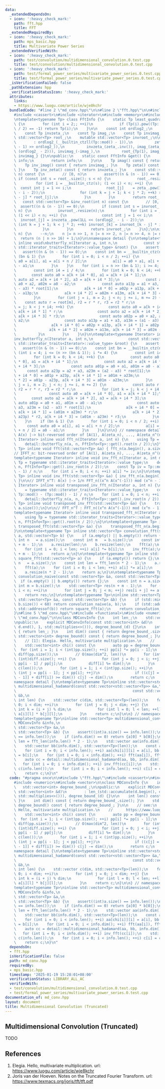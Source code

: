 ```yaml
---
data:
  _extendedDependsOn:
  - icon: ':heavy_check_mark:'
    path: fft.hpp
    title: FFT
  _extendedRequiredBy:
  - icon: ':heavy_check_mark:'
    path: mps_basic.hpp
    title: Multivariate Power Series
  _extendedVerifiedWith:
  - icon: ':heavy_check_mark:'
    path: test/convolution/multidimensional_convolution.0.test.cpp
    title: test/convolution/multidimensional_convolution.0.test.cpp
  - icon: ':heavy_check_mark:'
    path: test/formal_power_series/multivariate_power_series.0.test.cpp
    title: test/formal_power_series/multivariate_power_series.0.test.cpp
  _isVerificationFailed: false
  _pathExtension: hpp
  _verificationStatusIcon: ':heavy_check_mark:'
  attributes:
    links:
    - https://www.luogu.com/article/wje8kchr
  bundledCode: "#line 2 \"md_conv.hpp\"\n\n#line 2 \"fft.hpp\"\n\n#include <algorithm>\n\
    #include <cassert>\n#include <iterator>\n#include <memory>\n#include <vector>\n\
    \ntemplate<typename Tp> class FftInfo {\n    static Tp least_quadratic_nonresidue()\
    \ {\n        for (int i = 2;; ++i)\n            if (Tp(i).pow((Tp::mod() - 1)\
    \ / 2) == -1) return Tp(i);\n    }\n\n    const int ordlog2_;\n    const Tp zeta_;\n\
    \    const Tp invzeta_;\n    const Tp imag_;\n    const Tp invimag_;\n\n    mutable\
    \ std::vector<Tp> root_;\n    mutable std::vector<Tp> invroot_;\n\n    FftInfo()\n\
    \        : ordlog2_(__builtin_ctzll(Tp::mod() - 1)),\n          zeta_(least_quadratic_nonresidue().pow((Tp::mod()\
    \ - 1) >> ordlog2_)),\n          invzeta_(zeta_.inv()), imag_(zeta_.pow(1LL <<\
    \ (ordlog2_ - 2))), invimag_(-imag_),\n          root_{Tp(1), imag_}, invroot_{Tp(1),\
    \ invimag_} {}\n\npublic:\n    static const FftInfo &get() {\n        static FftInfo\
    \ info;\n        return info;\n    }\n\n    Tp imag() const { return imag_; }\n\
    \    Tp inv_imag() const { return invimag_; }\n    Tp zeta() const { return zeta_;\
    \ }\n    Tp inv_zeta() const { return invzeta_; }\n    const std::vector<Tp> &root(int\
    \ n) const {\n        // [0, n)\n        assert((n & (n - 1)) == 0);\n       \
    \ if (const int s = root_.size(); s < n) {\n            root_.resize(n);\n   \
    \         for (int i = __builtin_ctz(s); (1 << i) < n; ++i) {\n              \
    \  const int j = 1 << i;\n                root_[j]    = zeta_.pow(1LL << (ordlog2_\
    \ - i - 2));\n                for (int k = j + 1; k < j * 2; ++k) root_[k] = root_[k\
    \ - j] * root_[j];\n            }\n        }\n        return root_;\n    }\n \
    \   const std::vector<Tp> &inv_root(int n) const {\n        // [0, n)\n      \
    \  assert((n & (n - 1)) == 0);\n        if (const int s = invroot_.size(); s <\
    \ n) {\n            invroot_.resize(n);\n            for (int i = __builtin_ctz(s);\
    \ (1 << i) < n; ++i) {\n                const int j = 1 << i;\n              \
    \  invroot_[j] = invzeta_.pow(1LL << (ordlog2_ - i - 2));\n                for\
    \ (int k = j + 1; k < j * 2; ++k) invroot_[k] = invroot_[k - j] * invroot_[j];\n\
    \            }\n        }\n        return invroot_;\n    }\n};\n\ninline int fft_len(int\
    \ n) {\n    --n;\n    n |= n >> 1, n |= n >> 2, n |= n >> 4, n |= n >> 8;\n  \
    \  return (n | n >> 16) + 1;\n}\n\nnamespace detail {\n\ntemplate<typename Iterator>\
    \ inline void\nbutterfly_n(Iterator a, int n,\n            const std::vector<typename\
    \ std::iterator_traits<Iterator>::value_type> &root) {\n    assert(n > 0);\n \
    \   assert((n & (n - 1)) == 0);\n    const int bn = __builtin_ctz(n);\n    if\
    \ (bn & 1) {\n        for (int i = 0; i < n / 2; ++i) {\n            const auto\
    \ a0 = a[i], a1 = a[i + n / 2];\n            a[i] = a0 + a1, a[i + n / 2] = a0\
    \ - a1;\n        }\n    }\n    for (int i = n >> (bn & 1); i >= 4; i /= 4) {\n\
    \        const int i4 = i / 4;\n        for (int k = 0; k < i4; ++k) {\n     \
    \       const auto a0 = a[k + i4 * 0], a1 = a[k + i4 * 1];\n            const\
    \ auto a2 = a[k + i4 * 2], a3 = a[k + i4 * 3];\n            const auto a02p =\
    \ a0 + a2, a02m = a0 - a2;\n            const auto a13p = a1 + a3, a13m = (a1\
    \ - a3) * root[1];\n            a[k + i4 * 0] = a02p + a13p, a[k + i4 * 1] = a02p\
    \ - a13p;\n            a[k + i4 * 2] = a02m + a13m, a[k + i4 * 3] = a02m - a13m;\n\
    \        }\n        for (int j = i, m = 2; j < n; j += i, m += 2) {\n        \
    \    const auto r = root[m], r2 = r * r, r3 = r2 * r;\n            for (int k\
    \ = j; k < j + i4; ++k) {\n                const auto a0 = a[k + i4 * 0], a1 =\
    \ a[k + i4 * 1] * r;\n                const auto a2 = a[k + i4 * 2] * r2, a3 =\
    \ a[k + i4 * 3] * r3;\n                const auto a02p = a0 + a2, a02m = a0 -\
    \ a2;\n                const auto a13p = a1 + a3, a13m = (a1 - a3) * root[1];\n\
    \                a[k + i4 * 0] = a02p + a13p, a[k + i4 * 1] = a02p - a13p;\n \
    \               a[k + i4 * 2] = a02m + a13m, a[k + i4 * 3] = a02m - a13m;\n  \
    \          }\n        }\n    }\n}\n\ntemplate<typename Iterator> inline void\n\
    inv_butterfly_n(Iterator a, int n,\n                const std::vector<typename\
    \ std::iterator_traits<Iterator>::value_type> &root) {\n    assert(n > 0);\n \
    \   assert((n & (n - 1)) == 0);\n    const int bn = __builtin_ctz(n);\n    for\
    \ (int i = 4; i <= (n >> (bn & 1)); i *= 4) {\n        const int i4 = i / 4;\n\
    \        for (int k = 0; k < i4; ++k) {\n            const auto a0 = a[k + i4\
    \ * 0], a1 = a[k + i4 * 1];\n            const auto a2 = a[k + i4 * 2], a3 = a[k\
    \ + i4 * 3];\n            const auto a01p = a0 + a1, a01m = a0 - a1;\n       \
    \     const auto a23p = a2 + a3, a23m = (a2 - a3) * root[1];\n            a[k\
    \ + i4 * 0] = a01p + a23p, a[k + i4 * 1] = a01m + a23m;\n            a[k + i4\
    \ * 2] = a01p - a23p, a[k + i4 * 3] = a01m - a23m;\n        }\n        for (int\
    \ j = i, m = 2; j < n; j += i, m += 2) {\n            const auto r = root[m],\
    \ r2 = r * r, r3 = r2 * r;\n            for (int k = j; k < j + i4; ++k) {\n \
    \               const auto a0 = a[k + i4 * 0], a1 = a[k + i4 * 1];\n         \
    \       const auto a2 = a[k + i4 * 2], a3 = a[k + i4 * 3];\n                const\
    \ auto a01p = a0 + a1, a01m = a0 - a1;\n                const auto a23p = a2 +\
    \ a3, a23m = (a2 - a3) * root[1];\n                a[k + i4 * 0] = a01p + a23p,\
    \ a[k + i4 * 1] = (a01m + a23m) * r;\n                a[k + i4 * 2] = (a01p -\
    \ a23p) * r2, a[k + i4 * 3] = (a01m - a23m) * r3;\n            }\n        }\n\
    \    }\n    if (bn & 1) {\n        for (int i = 0; i < n / 2; ++i) {\n       \
    \     const auto a0 = a[i], a1 = a[i + n / 2];\n            a[i] = a0 + a1, a[i\
    \ + n / 2] = a0 - a1;\n        }\n    }\n}\n\n} // namespace detail\n\n// FFT_n:\
    \ A(x) |-> bit-reversed order of [A(1), A(zeta_n), ..., A(zeta_n^(n-1))]\ntemplate<typename\
    \ Iterator> inline void fft_n(Iterator a, int n) {\n    using Tp = typename std::iterator_traits<Iterator>::value_type;\n\
    \    detail::butterfly_n(a, n, FftInfo<Tp>::get().root(n / 2));\n}\n\ntemplate<typename\
    \ Tp> inline void fft(std::vector<Tp> &a) { fft_n(a.begin(), a.size()); }\n\n\
    // IFFT_n: bit-reversed order of [A(1), A(zeta_n), ..., A(zeta_n^(n-1))] |-> A(x)\n\
    template<typename Iterator> inline void inv_fft_n(Iterator a, int n) {\n    using\
    \ Tp = typename std::iterator_traits<Iterator>::value_type;\n    detail::inv_butterfly_n(a,\
    \ n, FftInfo<Tp>::get().inv_root(n / 2));\n    const Tp iv = Tp::mod() - (Tp::mod()\
    \ - 1) / n;\n    for (int i = 0; i < n; ++i) a[i] *= iv;\n}\n\ntemplate<typename\
    \ Tp> inline void inv_fft(std::vector<Tp> &a) { inv_fft_n(a.begin(), a.size());\
    \ }\n\n// IFFT_n^T: A(x) |-> 1/n FFT_n((x^n A(x^(-1))) mod (x^n - 1))\ntemplate<typename\
    \ Iterator> inline void transposed_inv_fft_n(Iterator a, int n) {\n    using Tp\
    \    = typename std::iterator_traits<Iterator>::value_type;\n    const Tp iv =\
    \ Tp::mod() - (Tp::mod() - 1) / n;\n    for (int i = 0; i < n; ++i) a[i] *= iv;\n\
    \    detail::butterfly_n(a, n, FftInfo<Tp>::get().inv_root(n / 2));\n}\n\ntemplate<typename\
    \ Tp> inline void transposed_inv_fft(std::vector<Tp> &a) {\n    transposed_inv_fft_n(a.begin(),\
    \ a.size());\n}\n\n// FFT_n^T : FFT_n((x^n A(x^(-1))) mod (x^n - 1)) |-> n A(x)\n\
    template<typename Iterator> inline void transposed_fft_n(Iterator a, int n) {\n\
    \    using Tp = typename std::iterator_traits<Iterator>::value_type;\n    detail::inv_butterfly_n(a,\
    \ n, FftInfo<Tp>::get().root(n / 2));\n}\n\ntemplate<typename Tp> inline void\
    \ transposed_fft(std::vector<Tp> &a) {\n    transposed_fft_n(a.begin(), a.size());\n\
    }\n\ntemplate<typename Tp> inline std::vector<Tp> convolution_fft(std::vector<Tp>\
    \ a, std::vector<Tp> b) {\n    if (a.empty() || b.empty()) return {};\n    const\
    \ int n   = a.size();\n    const int m   = b.size();\n    const int len = fft_len(n\
    \ + m - 1);\n    a.resize(len);\n    b.resize(len);\n    fft(a);\n    fft(b);\n\
    \    for (int i = 0; i < len; ++i) a[i] *= b[i];\n    inv_fft(a);\n    a.resize(n\
    \ + m - 1);\n    return a;\n}\n\ntemplate<typename Tp> inline std::vector<Tp>\
    \ square_fft(std::vector<Tp> a) {\n    if (a.empty()) return {};\n    const int\
    \ n   = a.size();\n    const int len = fft_len(n * 2 - 1);\n    a.resize(len);\n\
    \    fft(a);\n    for (int i = 0; i < len; ++i) a[i] *= a[i];\n    inv_fft(a);\n\
    \    a.resize(n * 2 - 1);\n    return a;\n}\n\ntemplate<typename Tp>\ninline std::vector<Tp>\
    \ convolution_naive(const std::vector<Tp> &a, const std::vector<Tp> &b) {\n  \
    \  if (a.empty() || b.empty()) return {};\n    const int n = a.size();\n    const\
    \ int m = b.size();\n    std::vector<Tp> res(n + m - 1);\n    for (int i = 0;\
    \ i < n; ++i)\n        for (int j = 0; j < m; ++j) res[i + j] += a[i] * b[j];\n\
    \    return res;\n}\n\ntemplate<typename Tp>\ninline std::vector<Tp> convolution(const\
    \ std::vector<Tp> &a, const std::vector<Tp> &b) {\n    if (std::min(a.size(),\
    \ b.size()) < 60) return convolution_naive(a, b);\n    if (std::addressof(a) ==\
    \ std::addressof(b)) return square_fft(a);\n    return convolution_fft(a, b);\n\
    }\n#line 5 \"md_conv.hpp\"\n#include <functional>\n#include <numeric>\n#line 8\
    \ \"md_conv.hpp\"\n\nclass MDConvInfo {\n    int len_;\n    std::vector<int> degree_bound_;\n\
    \npublic:\n    explicit MDConvInfo(const std::vector<int> &d)\n        : len_(std::accumulate(d.begin(),\
    \ d.end(), 1, std::multiplies<>())), degree_bound_(d) {}\n\n    int len() const\
    \ { return len_; }\n    int dim() const { return degree_bound_.size(); }\n   \
    \ std::vector<int> degree_bound() const { return degree_bound_; }\n\n    // see:\n\
    \    // [1]: Elegia. Hello, multivariate multiplication.\n    //      https://www.luogu.com/article/wje8kchr\n\
    \    std::vector<int> chi() const {\n        auto pp = degree_bound_;\n      \
    \  for (int i = 1; i < (int)pp.size(); ++i) pp[i] *= pp[i - 1];\n        std::vector<int>\
    \ diff(pp.size());\n        // O(max(dim^2, len))\n        for (int i = 1; i <\
    \ (int)diff.size(); ++i) {\n            for (int j = 0; j < i; ++j) diff[i] +=\
    \ pp[i - 1] / pp[j];\n            diff[i] %= dim();\n        }\n        std::vector<int>\
    \ c(len());\n        for (int i = 1; i < (int)pp.size(); ++i)\n            for\
    \ (int j = pp[i - 1]; j < pp[i]; ++j)\n                if ((c[j] = c[j - pp[i\
    \ - 1]] + diff[i]) >= dim()) c[j] -= dim();\n        return c;\n    }\n};\n\n\
    namespace detail {\n\ntemplate<typename Tp>\ninline std::vector<std::vector<Tp>>\
    \ multidimensional_hadamard(const std::vector<std::vector<Tp>> &a,\n         \
    \                                                     const std::vector<std::vector<Tp>>\
    \ &b,\n                                                              int dim,\
    \ int len) {\n    std::vector c(dim, std::vector<Tp>(len));\n    for (int i =\
    \ 0; i < dim; ++i)\n        for (int j = 0; j < dim; ++j) {\n            const\
    \ int k = (i + j) % dim;\n            for (int l = 0; l < len; ++l) c[k][l] +=\
    \ a[i][l] * b[j][l];\n        }\n    return c;\n}\n\n} // namespace detail\n\n\
    template<typename Tp>\ninline std::vector<Tp> multidimensional_convolution(const\
    \ MDConvInfo &info,\n                                                    const\
    \ std::vector<Tp> &a,\n                                                    const\
    \ std::vector<Tp> &b) {\n    assert((int)a.size() == info.len());\n    assert((int)b.size()\
    \ == info.len());\n    if (info.dim() == 0) return {a[0] * b[0]};\n    const int\
    \ len = fft_len(info.len() * 2 - 1);\n    std::vector aa(info.dim(), std::vector<Tp>(len));\n\
    \    std::vector bb(info.dim(), std::vector<Tp>(len));\n    const auto chi = info.chi();\n\
    \    for (int i = 0; i < info.len(); ++i) aa[chi[i]][i] = a[i], bb[chi[i]][i]\
    \ = b[i];\n    for (int i = 0; i < info.dim(); ++i) fft(aa[i]), fft(bb[i]);\n\
    \    auto cc = detail::multidimensional_hadamard(aa, bb, info.dim(), len);\n \
    \   for (int i = 0; i < info.dim(); ++i) inv_fft(cc[i]);\n    std::vector<Tp>\
    \ c(info.len());\n    for (int i = 0; i < info.len(); ++i) c[i] = cc[chi[i]][i];\n\
    \    return c;\n}\n"
  code: "#pragma once\n\n#include \"fft.hpp\"\n#include <cassert>\n#include <functional>\n\
    #include <numeric>\n#include <vector>\n\nclass MDConvInfo {\n    int len_;\n \
    \   std::vector<int> degree_bound_;\n\npublic:\n    explicit MDConvInfo(const\
    \ std::vector<int> &d)\n        : len_(std::accumulate(d.begin(), d.end(), 1,\
    \ std::multiplies<>())), degree_bound_(d) {}\n\n    int len() const { return len_;\
    \ }\n    int dim() const { return degree_bound_.size(); }\n    std::vector<int>\
    \ degree_bound() const { return degree_bound_; }\n\n    // see:\n    // [1]: Elegia.\
    \ Hello, multivariate multiplication.\n    //      https://www.luogu.com/article/wje8kchr\n\
    \    std::vector<int> chi() const {\n        auto pp = degree_bound_;\n      \
    \  for (int i = 1; i < (int)pp.size(); ++i) pp[i] *= pp[i - 1];\n        std::vector<int>\
    \ diff(pp.size());\n        // O(max(dim^2, len))\n        for (int i = 1; i <\
    \ (int)diff.size(); ++i) {\n            for (int j = 0; j < i; ++j) diff[i] +=\
    \ pp[i - 1] / pp[j];\n            diff[i] %= dim();\n        }\n        std::vector<int>\
    \ c(len());\n        for (int i = 1; i < (int)pp.size(); ++i)\n            for\
    \ (int j = pp[i - 1]; j < pp[i]; ++j)\n                if ((c[j] = c[j - pp[i\
    \ - 1]] + diff[i]) >= dim()) c[j] -= dim();\n        return c;\n    }\n};\n\n\
    namespace detail {\n\ntemplate<typename Tp>\ninline std::vector<std::vector<Tp>>\
    \ multidimensional_hadamard(const std::vector<std::vector<Tp>> &a,\n         \
    \                                                     const std::vector<std::vector<Tp>>\
    \ &b,\n                                                              int dim,\
    \ int len) {\n    std::vector c(dim, std::vector<Tp>(len));\n    for (int i =\
    \ 0; i < dim; ++i)\n        for (int j = 0; j < dim; ++j) {\n            const\
    \ int k = (i + j) % dim;\n            for (int l = 0; l < len; ++l) c[k][l] +=\
    \ a[i][l] * b[j][l];\n        }\n    return c;\n}\n\n} // namespace detail\n\n\
    template<typename Tp>\ninline std::vector<Tp> multidimensional_convolution(const\
    \ MDConvInfo &info,\n                                                    const\
    \ std::vector<Tp> &a,\n                                                    const\
    \ std::vector<Tp> &b) {\n    assert((int)a.size() == info.len());\n    assert((int)b.size()\
    \ == info.len());\n    if (info.dim() == 0) return {a[0] * b[0]};\n    const int\
    \ len = fft_len(info.len() * 2 - 1);\n    std::vector aa(info.dim(), std::vector<Tp>(len));\n\
    \    std::vector bb(info.dim(), std::vector<Tp>(len));\n    const auto chi = info.chi();\n\
    \    for (int i = 0; i < info.len(); ++i) aa[chi[i]][i] = a[i], bb[chi[i]][i]\
    \ = b[i];\n    for (int i = 0; i < info.dim(); ++i) fft(aa[i]), fft(bb[i]);\n\
    \    auto cc = detail::multidimensional_hadamard(aa, bb, info.dim(), len);\n \
    \   for (int i = 0; i < info.dim(); ++i) inv_fft(cc[i]);\n    std::vector<Tp>\
    \ c(info.len());\n    for (int i = 0; i < info.len(); ++i) c[i] = cc[chi[i]][i];\n\
    \    return c;\n}\n"
  dependsOn:
  - fft.hpp
  isVerificationFile: false
  path: md_conv.hpp
  requiredBy:
  - mps_basic.hpp
  timestamp: '2025-01-19 15:28:01+08:00'
  verificationStatus: LIBRARY_ALL_AC
  verifiedWith:
  - test/convolution/multidimensional_convolution.0.test.cpp
  - test/formal_power_series/multivariate_power_series.0.test.cpp
documentation_of: md_conv.hpp
layout: document
title: Multidimensional Convolution (Truncated)
---
```


## Multidimensional Convolution (Truncated)

TODO

## References

1. Elegia. Hello, multivariate multiplication. url: <https://www.luogu.com/article/wje8kchr>
2. Joris van der Hoeven. Notes on the Truncated Fourier Transform. url: <https://www.texmacs.org/joris/tft/tft.pdf>
